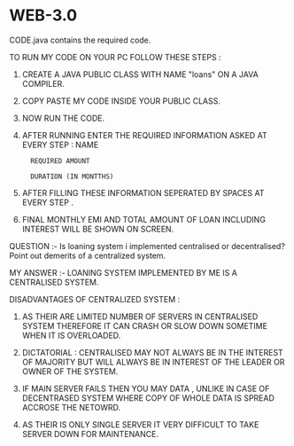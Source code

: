 # WEB-3.0
CODE.java contains the required code.

TO RUN MY CODE ON YOUR PC FOLLOW THESE STEPS :
1. CREATE A JAVA PUBLIC CLASS WITH NAME "loans" ON A JAVA COMPILER.

2. COPY PASTE MY CODE INSIDE YOUR PUBLIC CLASS.

3.  NOW RUN THE CODE.

4. AFTER RUNNING ENTER THE REQUIRED INFORMATION ASKED AT EVERY STEP :
         NAME 
         
         REQUIRED AMOUNT
         
         DURATION (IN MONTTHS)
         
 5. AFTER FILLING THESE INFORMATION SEPERATED BY SPACES AT EVERY STEP .
 
 6. FINAL MONTHLY EMI AND TOTAL AMOUNT OF LOAN INCLUDING INTEREST WILL BE SHOWN ON SCREEN.         
      
QUESTION :- Is loaning system i implemented centralised or decentralised? Point out demerits of a centralized system.

MY ANSWER :- LOANING SYSTEM IMPLEMENTED BY ME IS A CENTRALISED SYSTEM. 

DISADVANTAGES OF CENTRALIZED SYSTEM :
1. AS THEIR ARE LIMITED NUMBER OF SERVERS IN CENTRALISED SYSTEM THEREFORE IT CAN CRASH OR SLOW DOWN SOMETIME WHEN IT IS OVERLOADED. 

2. DICTATORIAL : CENTRALISED MAY NOT ALWAYS BE IN THE INTEREST OF MAJORITY BUT WILL ALWAYS BE IN INTEREST OF 
THE LEADER OR OWNER OF THE SYSTEM.

3. IF MAIN SERVER FAILS THEN YOU MAY DATA , UNLIKE IN CASE OF DECENTRASED SYSTEM WHERE COPY OF WHOLE DATA IS SPREAD ACCROSE THE NETOWRD.

4. AS THEIR IS ONLY SINGLE SERVER IT VERY DIFFICULT TO TAKE SERVER DOWN FOR MAINTENANCE.
